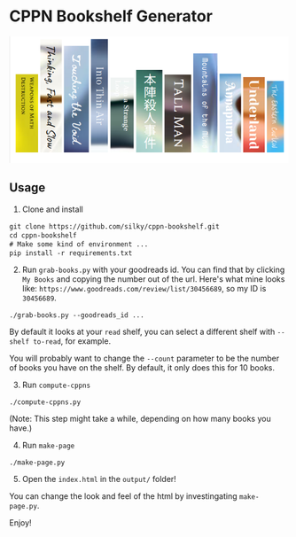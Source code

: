 # CPPN Bookshelf Generator

![](screenshot_1.png)


## Usage

1. Clone and install

```
git clone https://github.com/silky/cppn-bookshelf.git
cd cppn-bookshelf
# Make some kind of environment ...
pip install -r requirements.txt
```

2. Run `grab-books.py` with your goodreads id. You can find that by clicking
   `My Books` and copying the number out of the url. Here's what mine looks
   like: `https://www.goodreads.com/review/list/30456689`, so my ID is
   `30456689`.

```
./grab-books.py --goodreads_id ...
```

By default it looks at your `read` shelf, you can select a different shelf
with `--shelf to-read`, for example.

You will probably want to change the `--count` parameter to be the number of
books you have on the shelf. By default, it only does this for 10 books.


3. Run `compute-cppns`

```
./compute-cppns.py
```

(Note: This step might take a while, depending on how many books you have.)

4. Run `make-page`

```
./make-page.py
```

5. Open the `index.html` in the `output/` folder!

You can change the look and feel of the html by investingating `make-page.py`.

Enjoy!
